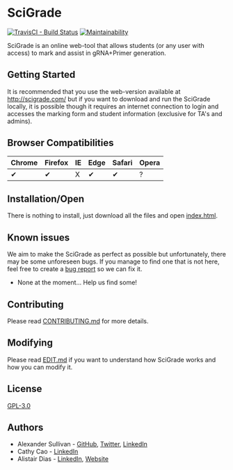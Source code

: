 # SciGrade

[![TravisCI - Build Status](https://travis-ci.org/ASully/SciGrade.svg?branch=master)](https://travis-ci.org/ASully/SciGrade)
[![Maintainability](https://api.codeclimate.com/v1/badges/ed202653a7b430ccdbfb/maintainability)](https://codeclimate.com/github/ASully/SciGrade/maintainability)

SciGrade is an online web-tool that allows students (or any user with access) to mark and assist in gRNA+Primer generation. 

## Getting Started

It is recommended that you use the web-version available at http://scigrade.com/ but if you want to download and run the SciGrade locally, it is possible though it requires an internet connection to login and accesses the marking form and student information (exclusive for TA's and admins). 

## Browser Compatibilities 

Chrome | Firefox | IE | Edge | Safari | Opera
--- | --- | --- | --- | --- | --- |
✔ |  ✔ | X |  ✔ | ✔ |  ? |

## Installation/Open

There is nothing to install, just download all the files and open [index.html](index.html).

## Known issues

We aim to make the SciGrade as perfect as possible but unfortunately, there may be some unforeseen bugs. If you manage to find one that is not here, feel free to create a [bug report](https://github.com/ASully/SciGrade/issues/new?template=bug_report.md) so we can fix it.
* None at the moment... Help us find some!

## Contributing

Please read [CONTRIBUTING.md](CONTRIBUTING.md) for more details.

## Modifying

Please read [EDIT.md](EDIT.MD) if you want to understand how SciGrade works and how you can modify it.

## License

[GPL-3.0](LICENSE.md)

## Authors

* Alexander Sullivan - [GitHub](https://github.com/ASully), [Twitter](https://twitter.com/alexjsully), [LinkedIn](https://www.linkedin.com/in/alexanderjsullivan/)
* Cathy Cao - [LinkedIn](https://www.linkedin.com/in/cathyquynhcao/)
* Alistair Dias - [LinkedIn](https://www.linkedin.com/in/alistair-dias-090a8629/), [Website](http://hmb.utoronto.ca/profiles/alistair-dias/)